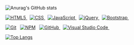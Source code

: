 


<!-- 
<p>
  <a href="https://www.instagram.com/ii_yhwh_ii/?hl=pt-br" rel="nofollow">
    <img src="https://camo.githubusercontent.com/4d55c626f7f6f9563dc858a0b47852b726002290f4bebda07510fe7acb5bf447/68747470733a2f2f696d672e736869656c64732e696f2f62616467652f2d6d696b696e686f3032312d6563353434633f7374796c653d736f6369616c2d737175617265266c6f676f3d496e7374616772616d266c6f676f436f6c6f723d7768697465266c696e6b3d68747470733a2f2f7777772e696e7374616772616d2e636f6d2f6d696b696e686f3032312f3f686c3d70742d6272" alt="Instagram Badge" data-canonical-src="https://img.shields.io/badge/-mikinho021-ec544c?style=social-square&amp;logo=Instagram&amp;logoColor=white&amp;link=https://www.instagram.com/mikinho021/?hl=pt-br" style="max-width:100%;">
  </a>
  &nbsp;
<a href="https://www.linkedin.com/in_ YHWH _YAWH" rel="nofollow">
  <img src="https://camo.githubusercontent.com/66e54efe98a6c9871309d07826239c64d6395b13fbeef4aca4a86b9e73739493/68747470733a2f2f696d672e736869656c64732e696f2f62616467652f2d4d696b652532304665726e616e646f2d626c75653f7374796c653d666c61742d737175617265266c6f676f3d4c696e6b6564696e266c6f676f436f6c6f723d7768697465266c696e6b3d68747470733a2f2f7777772e6c696e6b6564696e2e636f6d2f696e2f6d696b652d6665726e616e646f3367" alt="Linkedin Badge" data-canonical-src="https://img.shields.io/badge/-Mike%20Fernando-blue?style=flat-square&amp;logo=Linkedin&amp;logoColor=white&amp;link=https://www.linkedin.com/in/mike-fernando3g" style="max-width:100%;">
  </a>
<a href="https://twitter.com/ii_yhwh_ii" rel="nofollow">
  <img src="https://camo.githubusercontent.com/7e8981299afe193c08fa04d9dd8f5ca6717cf994583e32f0fd31c224afc7b1aa/68747470733a2f2f696d672e736869656c64732e696f2f62616467652f2d404d696b6572614f6e2d3163613066313f7374796c653d666c61742d737175617265266c6162656c436f6c6f723d316361306631266c6f676f3d74776974746572266c6f676f436f6c6f723d7768697465266c696e6b3d68747470733a2f2f747769747465722e636f6d2f6c756b656d6f72616c6573" alt="Twitter Badge" data-canonical-src="https://img.shields.io/badge/-@MikeraOn-1ca0f1?style=flat-square&amp;labelColor=1ca0f1&amp;logo=twitter&amp;logoColor=white&amp;link=https://twitter.com/lukemorales" style="max-width:100%;">
  </a>
<a href="https://https://github.com/Yomyahel">
  <img src="https://camo.githubusercontent.com/edca880cef48e5bfd13a9bcc64e532660e408d8acd2c576f0f2bd56caad9da09/68747470733a2f2f696d672e736869656c64732e696f2f62616467652f2d4d696b654665726e616e646f2d6666663f6666667374796c653d666c6174266c6f676f3d676974687562266c6f676f436f6c6f723d626c61636b" alt="GitHub Badge" data-canonical-src="https://img.shields.io/badge/-MikeFernando-fff?fffstyle=flat&amp;logo=github&amp;logoColor=black" style="max-width:100%;">
  </a>
  &nbsp;
</p>
-->

![Anurag's GitHub stats](https://github-readme-stats.vercel.app/api?username=Yomyahel&show_icons=true&theme=radical)


<p>
  <a target="_blank" rel="noopener noreferrer" href="https://camo.githubusercontent.com/e80d9ddddf4566523f6ce4df0525e38cb2eb333ab85838a4dcd2a435d8682b34/68747470733a2f2f696d672e736869656c64732e696f2f62616467652f2d48544d4c2d6666663f7374796c653d666c6174266c6f676f3d48544d4c35">
    <img src="https://camo.githubusercontent.com/e80d9ddddf4566523f6ce4df0525e38cb2eb333ab85838a4dcd2a435d8682b34/68747470733a2f2f696d672e736869656c64732e696f2f62616467652f2d48544d4c2d6666663f7374796c653d666c6174266c6f676f3d48544d4c35" alt="HTML5" data-canonical-src="https://img.shields.io/badge/-HTML-fff?style=flat&amp;logo=HTML5" style="max-width:100%;">
  </a>
  &nbsp;
<a target="_blank" rel="noopener noreferrer" href="https://camo.githubusercontent.com/e597454267435ab693b4c3e617efbc9f464648d1851a9d17343030eba3969ecb/68747470733a2f2f696d672e736869656c64732e696f2f62616467652f2d4353532d6666663f7374796c653d666c6174266c6f676f3d43535333266c6f676f436f6c6f723d313537324236">
  <img src="https://camo.githubusercontent.com/e597454267435ab693b4c3e617efbc9f464648d1851a9d17343030eba3969ecb/68747470733a2f2f696d672e736869656c64732e696f2f62616467652f2d4353532d6666663f7374796c653d666c6174266c6f676f3d43535333266c6f676f436f6c6f723d313537324236" alt="CSS" data-canonical-src="https://img.shields.io/badge/-CSS-fff?style=flat&amp;logo=CSS3&amp;logoColor=1572B6" style="max-width:100%;">
  </a>
  &nbsp;
<a target="_blank" rel="noopener noreferrer" href="https://camo.githubusercontent.com/5b689a0a94db9108f983bea602170e8627d63aa31b6dfcd9dd4d9ebdbec9b34f/68747470733a2f2f696d672e736869656c64732e696f2f62616467652f2d4a6176615363726970742d6666663f6666663d666c6174266c6f676f436f6c6f723d464541453332266c6f676f3d6a617661736372697074">
  <img src="https://camo.githubusercontent.com/5b689a0a94db9108f983bea602170e8627d63aa31b6dfcd9dd4d9ebdbec9b34f/68747470733a2f2f696d672e736869656c64732e696f2f62616467652f2d4a6176615363726970742d6666663f6666663d666c6174266c6f676f436f6c6f723d464541453332266c6f676f3d6a617661736372697074" alt="JavaScript" data-canonical-src="https://img.shields.io/badge/-JavaScript-fff?fff=flat&amp;logoColor=FEAE32&amp;logo=javascript" style="max-width:100%;">
  </a>
  &nbsp;
<a target="_blank" rel="noopener noreferrer" href="https://camo.githubusercontent.com/56016994e0818e974842ab318655db66d4ab749014b7ee5daef1a598484daaf4/68747470733a2f2f696d672e736869656c64732e696f2f62616467652f2d6a51756572792d3438373861303f7374796c653d666c6174266c6f676f3d6a7175657279">
  <img src="https://camo.githubusercontent.com/56016994e0818e974842ab318655db66d4ab749014b7ee5daef1a598484daaf4/68747470733a2f2f696d672e736869656c64732e696f2f62616467652f2d6a51756572792d3438373861303f7374796c653d666c6174266c6f676f3d6a7175657279" alt="jQuery" data-canonical-src="https://img.shields.io/badge/-jQuery-4878a0?style=flat&amp;logo=jquery" style="max-width:100%;">
  </a>
  &nbsp;
<a target="_blank" rel="noopener noreferrer" href="https://camo.githubusercontent.com/19e7c6872faebcb588a70131ecfcc89db7a77f149544c94187d0f87abbfa021d/68747470733a2f2f696d672e736869656c64732e696f2f62616467652f2d426f6f7473747261702d6666663f7374796c653d666c6174266c6f676f3d626f6f747374726170266c6f676f436f6c6f723d353633443743">
  <img src="https://camo.githubusercontent.com/19e7c6872faebcb588a70131ecfcc89db7a77f149544c94187d0f87abbfa021d/68747470733a2f2f696d672e736869656c64732e696f2f62616467652f2d426f6f7473747261702d6666663f7374796c653d666c6174266c6f676f3d626f6f747374726170266c6f676f436f6c6f723d353633443743" alt="Bootstrap" data-canonical-src="https://img.shields.io/badge/-Bootstrap-fff?style=flat&amp;logo=bootstrap&amp;logoColor=563D7C" style="max-width:100%;">
  </a>
  &nbsp;
</p>
<p>
  <a target="_blank" rel="noopener noreferrer" href="https://camo.githubusercontent.com/723042e23424dd8541b2dcd83f73772bec33505b1ea972fcd3fbf5b20f608717/68747470733a2f2f696d672e736869656c64732e696f2f62616467652f2d4769742d6666663f6666663d666c6174266c6f676f3d676974">
    <img src="https://camo.githubusercontent.com/723042e23424dd8541b2dcd83f73772bec33505b1ea972fcd3fbf5b20f608717/68747470733a2f2f696d672e736869656c64732e696f2f62616467652f2d4769742d6666663f6666663d666c6174266c6f676f3d676974" alt="Git" data-canonical-src="https://img.shields.io/badge/-Git-fff?fff=flat&amp;logo=git" style="max-width:100%;"></a>
  &nbsp;
<a target="_blank" rel="noopener noreferrer" href="https://camo.githubusercontent.com/764d45aeb7a38ac14842ee7676e6322c431feb2199fb18e24336bdfad88022fa/68747470733a2f2f696d672e736869656c64732e696f2f62616467652f2d4e504d2d6666663f6666663d666c6174266c6f676f3d6e706d">
  <img src="https://camo.githubusercontent.com/764d45aeb7a38ac14842ee7676e6322c431feb2199fb18e24336bdfad88022fa/68747470733a2f2f696d672e736869656c64732e696f2f62616467652f2d4e504d2d6666663f6666663d666c6174266c6f676f3d6e706d" alt="NPM" data-canonical-src="https://img.shields.io/badge/-NPM-fff?fff=flat&amp;logo=npm" style="max-width:100%;"></a>
  &nbsp;
<a target="_blank" rel="noopener noreferrer" href="https://camo.githubusercontent.com/544426317a6c6226b7f6b3367232378ea367aa5001a41da4f302a77f9959909f/68747470733a2f2f696d672e736869656c64732e696f2f62616467652f2d4769744875622d3333333333333f7374796c653d666c6174266c6f676f3d676974687562">
  <img src="https://camo.githubusercontent.com/544426317a6c6226b7f6b3367232378ea367aa5001a41da4f302a77f9959909f/68747470733a2f2f696d672e736869656c64732e696f2f62616467652f2d4769744875622d3333333333333f7374796c653d666c6174266c6f676f3d676974687562" alt="GitHub" data-canonical-src="https://img.shields.io/badge/-GitHub-333333?style=flat&amp;logo=github" style="max-width:100%;">
  </a>
  &nbsp;
<a target="_blank" rel="noopener noreferrer" href="https://camo.githubusercontent.com/194ae9b0be9bfd4caedab16de320d3987f4c144112461590a206262d21eb769b/68747470733a2f2f696d672e736869656c64732e696f2f62616467652f2d56697375616c25323053747564696f253230436f64652d3333333333333f7374796c653d666c6174266c6f676f3d76697375616c2d73747564696f2d636f6465266c6f676f436f6c6f723d303037414343">
  <img src="https://camo.githubusercontent.com/194ae9b0be9bfd4caedab16de320d3987f4c144112461590a206262d21eb769b/68747470733a2f2f696d672e736869656c64732e696f2f62616467652f2d56697375616c25323053747564696f253230436f64652d3333333333333f7374796c653d666c6174266c6f676f3d76697375616c2d73747564696f2d636f6465266c6f676f436f6c6f723d303037414343" alt="Visual Studio Code" data-canonical-src="https://img.shields.io/badge/-Visual%20Studio%20Code-333333?style=flat&amp;logo=visual-studio-code&amp;logoColor=007ACC" style="max-width:100%;">
  </a>
  &nbsp;
</p>




[![Top Langs](https://github-readme-stats.vercel.app/api/top-langs/?username=Yomyahel)](https://github.com/Yomyahel/github-readme-stats)


</ul>
